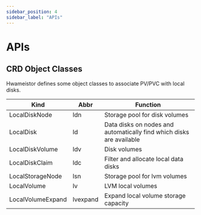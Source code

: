 ```yaml
---
sidebar_position: 4
sidebar_label: "APIs"
---
```


# APIs

## CRD Object Classes

Hwameistor defines some object classes to associate PV/PVC with local disks.

| Kind              | Abbr     | Function                                                             |
|-------------------|----------|----------------------------------------------------------------------|
| LocalDiskNode     | ldn      | Storage pool for disk volumes                                        |
| LocalDisk         | ld       | Data disks on nodes and automatically find which disks are available |
| LocalDiskVolume   | ldv      | Disk volumes                                                         |
| LocalDiskClaim    | ldc      | Filter and allocate local data disks                                 |
| LocalStorageNode  | lsn      | Storage pool for lvm volumes                                         |
| LocalVolume       | lv       | LVM local volumes                                                    |
| LocalVolumeExpand | lvexpand | Expand local volume storage capacity                                 |
